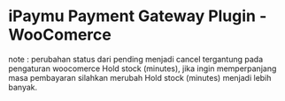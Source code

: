 # iPaymu Payment Gateway Plugin - WooComerce

note : perubahan status dari pending menjadi cancel tergantung pada pengaturan woocomerce Hold stock (minutes), jika ingin memperpanjang masa pembayaran silahkan merubah Hold stock (minutes) menjadi lebih banyak.
